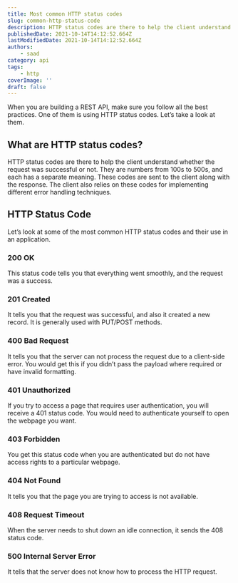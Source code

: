 ```yaml
---
title: Most common HTTP status codes
slug: common-http-status-code
description: HTTP status codes are there to help the client understand whether the request was successful or not.
publishedDate: 2021-10-14T14:12:52.664Z
lastModifiedDate: 2021-10-14T14:12:52.664Z
authors:
    - saad
category: api
tags:
    - http
coverImage: ''
draft: false
---
```


When you are building a REST API, make sure you follow all the best practices. One of them is using HTTP status codes. Let’s take a look at them.

## What are HTTP status codes?

HTTP status codes are there to help the client understand whether the request was successful or not. They are numbers from 100s to 500s, and each has a separate meaning. These codes are sent to the client along with the response. The client also relies on these codes for implementing different error handling techniques.

## HTTP Status Code

Let’s look at some of the most common HTTP status codes and their use in an application.

### 200 OK

This status code tells you that everything went smoothly, and the request was a success.

### 201 Created

It tells you that the request was successful, and also it created a new record. It is generally used with PUT/POST methods.

### 400 Bad Request

It tells you that the server can not process the request due to a client-side error. You would get this if you didn’t pass the payload where required or have invalid formatting.

### 401 Unauthorized

If you try to access a page that requires user authentication, you will receive a 401 status code. You would need to authenticate yourself to open the webpage you want.

### 403 Forbidden

You get this status code when you are authenticated but do not have access rights to a particular webpage.

### 404 Not Found

It tells you that the page you are trying to access is not available.

### 408 Request Timeout

When the server needs to shut down an idle connection, it sends the 408 status code.

### 500 Internal Server Error

It tells that the server does not know how to process the HTTP request.
